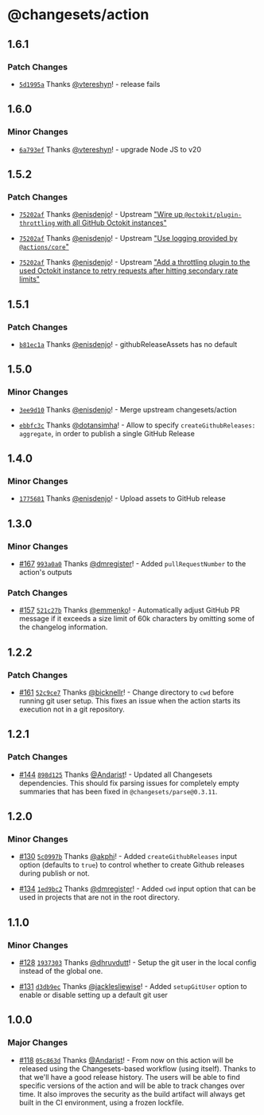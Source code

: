 # @changesets/action

## 1.6.1

### Patch Changes

- [`5d1995a`](https://github.com/changesets/action/commit/5d1995af6983f1bd8ee22311cc5cd8982697129e) Thanks [@vtereshyn](https://github.com/vtereshyn)! - release fails

## 1.6.0

### Minor Changes

- [`6a793ef`](https://github.com/changesets/action/commit/6a793efe32e790ec650c56f70b94954dda268ac2) Thanks [@vtereshyn](https://github.com/vtereshyn)! - upgrade Node JS to v20

## 1.5.2

### Patch Changes

- [`75202af`](https://github.com/changesets/action/commit/75202af132ea8e93b7e6df013dc3af557c106ba3) Thanks [@enisdenjo](https://github.com/enisdenjo)! - Upstream ["Wire up `@octokit/plugin-throttling` with all GitHub Octokit instances"](https://github.com/changesets/action/commit/db8a1099bc0ba1dd6f46a5b9df4212e4f69e78c9)

* [`75202af`](https://github.com/changesets/action/commit/75202af132ea8e93b7e6df013dc3af557c106ba3) Thanks [@enisdenjo](https://github.com/enisdenjo)! - Upstream ["Use logging provided by `@actions/core`"](https://github.com/changesets/action/commit/8b2818674de86a7fc69aebb9ed6b486ee32eb96e)

- [`75202af`](https://github.com/changesets/action/commit/75202af132ea8e93b7e6df013dc3af557c106ba3) Thanks [@enisdenjo](https://github.com/enisdenjo)! - Upstream ["Add a throttling plugin to the used Octokit instance to retry requests after hitting secondary rate limits"](https://github.com/changesets/action/commit/225a1e8cbcabb7b585174ba0ad806549db40d4cd)

## 1.5.1

### Patch Changes

- [`b81ec1a`](https://github.com/changesets/action/commit/b81ec1a28f57e52e32adabca66511bafe76bcca3) Thanks [@enisdenjo](https://github.com/enisdenjo)! - githubReleaseAssets has no default

## 1.5.0

### Minor Changes

- [`3ee9d10`](https://github.com/changesets/action/commit/3ee9d10cdbe6749a7e1fd458c654ee67ddc13b71) Thanks [@enisdenjo](https://github.com/enisdenjo)! - Merge upstream changesets/action

* [`ebbfc3c`](https://github.com/changesets/action/commit/ebbfc3cb52e856c8b3325828f20b60297861f3f6) Thanks [@dotansimha](https://github.com/dotansimha)! - Allow to specify `createGithubReleases: aggregate`, in order to publish a single GitHub Release

## 1.4.0

### Minor Changes

- [`1775681`](https://github.com/changesets/action/commit/17756819da13d9dcbf44bfd9de4301a8404301cd) Thanks [@enisdenjo](https://github.com/enisdenjo)! - Upload assets to GitHub release

## 1.3.0

### Minor Changes

- [#167](https://github.com/changesets/action/pull/167) [`993a0a0`](https://github.com/changesets/action/commit/993a0a090df78cee07481d3886dcd8b29deb9567) Thanks [@dmregister](https://github.com/dmregister)! - Added `pullRequestNumber` to the action's outputs

### Patch Changes

- [#157](https://github.com/changesets/action/pull/157) [`521c27b`](https://github.com/changesets/action/commit/521c27bf86ec53547d6a350d208fbbbc9d576fbc) Thanks [@emmenko](https://github.com/emmenko)! - Automatically adjust GitHub PR message if it exceeds a size limit of 60k characters by omitting some of the changelog information.

## 1.2.2

### Patch Changes

- [#161](https://github.com/changesets/action/pull/161) [`52c9ce7`](https://github.com/changesets/action/commit/52c9ce75d9d8a14ea2d75e4157b0c15b7a4ac313) Thanks [@bicknellr](https://github.com/bicknellr)! - Change directory to `cwd` before running git user setup. This fixes an issue when the action starts its execution not in a git repository.

## 1.2.1

### Patch Changes

- [#144](https://github.com/changesets/action/pull/144) [`898d125`](https://github.com/changesets/action/commit/898d125cee6ba00c6a11b6cadca512752c6c910c) Thanks [@Andarist](https://github.com/Andarist)! - Updated all Changesets dependencies. This should fix parsing issues for completely empty summaries that has been fixed in `@changesets/parse@0.3.11`.

## 1.2.0

### Minor Changes

- [#130](https://github.com/changesets/action/pull/130) [`5c0997b`](https://github.com/changesets/action/commit/5c0997b25e175ecf5e1723ba07210bbcea5d92fb) Thanks [@akphi](https://github.com/akphi)! - Added `createGithubReleases` input option (defaults to `true`) to control whether to create Github releases during publish or not.

* [#134](https://github.com/changesets/action/pull/134) [`1ed9bc2`](https://github.com/changesets/action/commit/1ed9bc24b7a56462c183eb815c8f4bdf0e2e5785) Thanks [@dmregister](https://github.com/dmregister)! - Added `cwd` input option that can be used in projects that are not in the root directory.

## 1.1.0

### Minor Changes

- [#128](https://github.com/changesets/action/pull/128) [`1937303`](https://github.com/changesets/action/commit/19373036c4bad4b0183344b6f2623a3b0e42da6c) Thanks [@dhruvdutt](https://github.com/dhruvdutt)! - Setup the git user in the local config instead of the global one.

* [#131](https://github.com/changesets/action/pull/131) [`d3db9ec`](https://github.com/changesets/action/commit/d3db9eceaf41d42c56d5370d504c86851627188f) Thanks [@jacklesliewise](https://github.com/jacklesliewise)! - Added `setupGitUser` option to enable or disable setting up a default git user

## 1.0.0

### Major Changes

- [#118](https://github.com/changesets/action/pull/118) [`05c863d`](https://github.com/changesets/action/commit/05c863d3f980125585016a593b5cb45b27d19c2c) Thanks [@Andarist](https://github.com/Andarist)! - From now on this action will be released using the Changesets-based workflow (using itself). Thanks to that we'll have a good release history. The users will be able to find specific versions of the action and will be able to track changes over time. It also improves the security as the build artifact will always get built in the CI environment, using a frozen lockfile.
